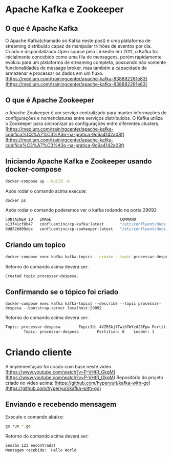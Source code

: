 # Apache Kafka e Zookeeper

## O que é Apache Kafka
O Apache Kafka(chamado só Kafka neste post) é uma plataforma de streaming distribuído capaz de manipular trilhões de eventos por dia. Criado e disponibilizado Open source pelo LinkedIn em 2011, o Kafka foi inicialmente concebido como uma fila de mensagens, porém rapidamente evoluiu para um plataforma de streaming completa, possuindo não somente funcionalidades de message broker, mas também a capacidade de armazenar e processar os dados em um fluxo.
[https://medium.com/trainingcenter/apache-kafka-838882261e83](https://medium.com/trainingcenter/apache-kafka-838882261e83)

## O que é Apache Zookeeper
o Apache Zookeeper é um serviço centralizado para manter informações de configurações e nomenclaturas entre serviços distribuídos. O Kafka utiliza o Zookeeper para sincronizar as configurações entre diferentes clusters.
[https://medium.com/trainingcenter/apache-kafka-codifica%C3%A7%C3%A3o-na-pratica-9c6a4142a08f](https://medium.com/trainingcenter/apache-kafka-codifica%C3%A7%C3%A3o-na-pratica-9c6a4142a08f)

## Iniciando Apache Kafka e Zookeeper usando docker-compose
```sh
docker-compose up --build -d
```

Após rodar o comando acima execute:
```sh
docker ps
```

Após rodar o comando poderemos ver o kafka rodando na porta 29092
```sh
CONTAINER ID   IMAGE                              COMMAND                  CREATED          STATUS         PORTS                                                     NAMES
a13f41cf8b47   confluentinc/cp-kafka:latest       "/etc/confluent/dock…"   9 seconds ago    Up 8 seconds   9092/tcp, 0.0.0.0:29092->29092/tcp, :::29092->29092/tcp   apache-kafka_kafka_1
0dd52b809ebc   confluentinc/cp-zookeeper:latest   "/etc/confluent/dock…"   10 seconds ago   Up 8 seconds   2181/tcp, 2888/tcp, 3888/tcp                              apache-kafka_zookeeper_1
```

## Criando um topico
```sh
docker-compose exec kafka kafka-topics --create --topic processar-despesa --partitions 1 --replication-factor 1 --if-not-exists --bootstrap-server localhost:29092
```

Retorno do comando acima deverá ser:
```sh
Created topic processar-despesa.
```

## Confirmando se o tópico foi criado
```
docker-compose exec kafka kafka-topics --describe --topic processar-despesa --bootstrap-server localhost:29092
```

Retorno do comando acima deverá ser:
```sh
Topic: processar-despesa        TopicId: 4VZRSkjfTwibTWYzd28Fpw PartitionCount: 1       ReplicationFactor: 1    Configs: 
        Topic: processar-despesa        Partition: 0    Leader: 1       Replicas: 1     Isr: 1
```

# Criando cliente
A implementação foi criado com base neste vídeo [https://www.youtube.com/watch?v=P-VHtR_GkgM] (https://www.youtube.com/watch?v=P-VHtR_GkgM)
Repositório do projeto criado no vídeo acima: [https://github.com/hyperyuri/kafka-with-go](https://github.com/hyperyuri/kafka-with-go)

## Enviando e recebendo mensagem
Execute o comando abaixo:

```sh
go run *.go
```

Retorno do comando acima deverá ser:
```sh
Sessão 123 encontrada!
Mensagem recebida:  Hello World
```

